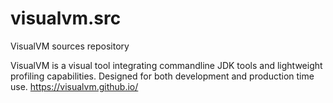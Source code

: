 # visualvm.src
VisualVM sources repository

VisualVM is a visual tool integrating commandline JDK tools and lightweight profiling capabilities.
Designed for both development and production time use.
https://visualvm.github.io/
